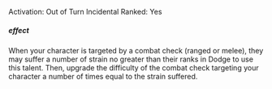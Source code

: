 Activation: Out of Turn Incidental
Ranked: Yes
##### effect
When your character is targeted by a combat
check (ranged or melee), they may suffer a
number of strain no greater than their ranks
in Dodge to use this talent. Then, upgrade
the difficulty of the combat check targeting
your character a number of times equal to
the strain suffered.